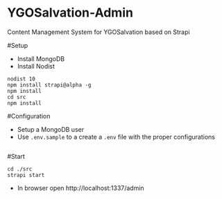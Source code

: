 # YGOSalvation-Admin
Content Management System for YGOSalvation based on Strapi

#Setup
- Install MongoDB
- Install Nodist

```
nodist 10
npm install strapi@alpha -g
npm install
cd src
npm install
```
#Configuration
- Setup a MongoDB user
- Use `.env.sample` to a create a `.env` file with the proper configurations
```

```

#Start
```
cd ./src
strapi start
```
- In browser open http://localhost:1337/admin